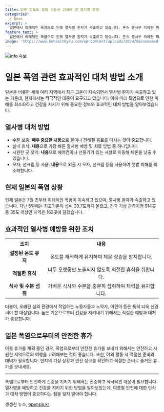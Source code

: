 ```yaml
---
title: 일본 열도도 펄펄 수도권 260여 명 열사병 발생
categories:
  - News
excerpt: >
  일본에서 이례적인 폭염으로 인해 열사병 환자가 속출하고 있습니다. 혼슈 중서부 미에현 마쓰사카시에서는 최고기온이 섭씨 39.7도로 기록되었고, 도쿄를 포함한 여러 지역에서도 35도 이상의 높은 기온이 계속되고 있습니다. 열사병 의심 증상으로 병원에 이송된 사람은 260여 명에 이르렀으며, 전국 기상 관측지점 중 35도 이상인 지역은 162곳에 달합니다. 이에 따라 일본에서는 폭염으로 인한 건강 관리가 중요한 시점입니다. (150자)
feature_text: >
  일본에서 이례적인 폭염으로 인해 열사병 환자가 속출하고 있습니다. 혼슈 중서부 미에현 마쓰사카시에서는 최고기온이 섭씨 39.7도로 기록되었고, 도쿄를 포함한 여러 지역에서도 35도 이상의 높은 기온이 계속되고 있습니다. 열사병 의심 증상으로 병원에 이송된 사람은 260여 명에 이르렀으며, 전국 기상 관측지점 중 35도 이상인 지역은 162곳에 달합니다. 이에 따라 일본에서는 폭염으로 인한 건강 관리가 중요한 시점입니다. (150자)
image: 'https://www.behealthy4u.com/wp-content/uploads/2024/06/unnamed-file.png'
---
```


<p><img src="https://www.behealthy4u.com/wp-content/uploads/2024/06/unnamed-file.png" alt="info 속보" /></p>

<h1>일본 폭염 관련 효과적인 대처 방법 소개</h1>

<p data-ke-size="size16">일본을 비롯한 세계 여러 지역에서 최근 고온이 지속되면서 열사병 환자가 속출하고 있는 가운데, 현지에서는 적극적인 대응이 요구되고 있습니다. 이에 따라 폭염으로 인한 피해를 최소화하고 건강을 지키기 위해 중요한 정보와 효과적인 대처 방법을 알아보겠습니다.</p>

<h2 data-ke-size="size26">열사병 대처 방법</h2>

<ul>
  <li>수분 보충: <b>매우 중요한 내용</b>으로 물이나 전해질 음료를 마시는 것이 중요합니다.</li>
  <li>실내 휴식: <b>내용</b>으로 가장 빠른 열사병 예방 및 치료 방법 중 하나입니다.</li>
  <li>시원한 곳 찾기: <b>내용</b>으로 에어컨이나 선풍기가 있는 시설로 이동해 체온을 낮출 수 있습니다.</li>
  <li>모자, 선크림 등 사용: <b>내용</b>으로 외출 시 모자, 선크림 등을 사용하여 햇볕 피해를 최소화합니다.</li>
</ul>

<h2 data-ke-size="size26">현재 일본의 폭염 상황</h2>

<p data-ke-size="size16">현재 일본은 7월 초부터 이례적인 폭염이 지속되고 있으며, 열사병 환자가 속출하고 있습니다. 지난 5일에는 최고기온이 섭씨 39.7도까지 올랐고, 전국 기상 관측지점 914곳 중 35도 이상인 지역은 162곳에 달했습니다.</p>

<h2 data-ke-size="size26">효과적인 열사병 예방을 위한 조치</h2>

<table>
  <tr>
    <th><b>조치</b></th>
    <th><b>내용</b></th>
  </tr>
  <tr>
    <td style="text-align: center; height: 17px;"><b>설정된 온도 유지</b></td>
    <td style="text-align: center; height: 17px;">온도를 쾌적하게 유지하여 체온 상승을 방지합니다.</td>
  </tr>
  <tr>
    <td style="text-align: center; height: 17px;"><b>적절한 휴식</b></td>
    <td style="text-align: center; height: 17px;">너무 오랫동안 노출되지 않도록 적절한 휴식을 취합니다.</td>
  </tr>
  <tr>
    <td style="text-align: center; height: 17px;"><b>식사 및 수분 섭취</b></td>
    <td style="text-align: center; height: 17px;">가벼운 식사와 수분을 충분히 섭취하여 체력을 유지합니다.</td>
  </tr>
</table>

<p data-ke-size="size16">더불어, 오래된 실외 환경에서 작업하는 노동자들과 노약자, 어린이 등은 특히 더욱 신경 써야 할 대상입니다. 높은 기온으로부터 건강을 지켜내기 위해서는 적절한 예방과 대처가 중요합니다.</p>

<h2 data-ke-size="size26">일본 폭염으로부터의 안전한 휴가</h2>

<p data-ke-size="size16">여름 휴가를 계획 중인 경우, 폭염으로부터 안전한 휴가를 보내기 위해서는 안전하고 시원한 지역으로의 여행을 고려해보는 것이 좋습니다. 또한, 야외 활동 시 적절한 준비와 대비가 필요합니다. 현지의 기상 상황과 안전 정보를 확인하고 적절한 준비로 즐거운 휴가를 보내세요.</p>

<hr>

<p data-ke-size="size16">폭염으로부터 안전하게 건강을 지키기 위해서는 신중하고 적극적인 대응이 필요합니다. 열사병을 예방하고 건강을 지키기 위한 방법을 알아보았는데, 여름철 안전에 대한 인식과 대처 방법이 중요하다는 점을 잊지 말아야 합니다.</p>
생생한 뉴스, <a href="https://opensis.kr" rel="dofollow">opensis.kr</a>


